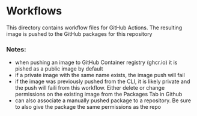 # Workflows

This directory contains workflow files for GitHub Actions.  The resulting image is pushed to the GitHub packages for this repository

### Notes:
  - when pushing an image to GitHub Container registry (ghcr.io) it is pished as a public image by default
  - if a private image with the same name exists, the image push will fail
  - if the image was previously pushed from the CLI, it is likely private and the push will faili from this workflow.  Either delete or change permissions on the existing image from the Packages Tab in Github
  - can also associate a manually pushed package to a repository.  Be sure to also give the package the same permissions as the repo